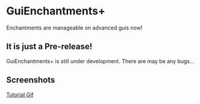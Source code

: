 # GuiEnchantments+
Enchantments are manageable on advanced guis now!


## It is just a Pre-release!
GuiEnchantments+ is still under development. There are may be any bugs...

## Screenshots
[Tutorial Gif](https://media.discordapp.net/attachments/824046144580878406/843830989817905202/enchantgui.gif?width=729&height=387)
